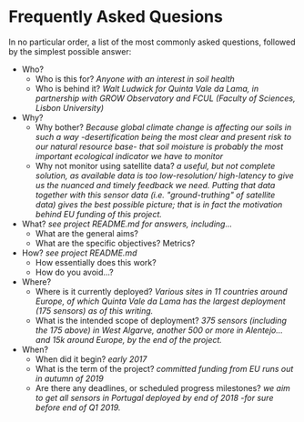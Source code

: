 # Frequently Asked Quesions
In no particular order, a list of the most commonly asked questions, followed by the simplest possible answer:

- Who?
  - Who is this for?  _Anyone with an interest in soil health_
  - Who is behind it? _Walt Ludwick for Quinta Vale da Lama, in partnership with GROW Observatory and FCUL (Faculty of Sciences, Lisbon University)_
- Why?
  - Why bother? _Because global climate change is affecting our soils in such a way -desertification being the most clear and present risk to our natural resource base- that soil moisture is probably the most important ecological indicator we have to monitor_
  - Why not monitor using satellite data? _a useful, but not complete solution, as available data is too low-resolution/ high-latency to give us the nuanced and timely feedback we need. Putting that data together with this sensor data (i.e. "ground-truthing" of satellite data) gives the best possible picture; that is in fact the motivation behind EU funding of this project._
- What? _see project README.md for answers, including..._
  - What are the general aims?
  - What are the specific objectives? Metrics?
- How? _see project README.md_
  - How essentially does this work?
  - How do you avoid...?
- Where?
  - Where is it currently deployed? _Various sites in 11 countries around Europe, of which Quinta Vale da Lama has the largest deployment (175 sensors) as of this writing._
  - What is the intended scope of deployment? _375 sensors (including the 175 above) in West Algarve, another 500 or more in Alentejo... and 15k around Europe, by the end of the project._
- When?
  - When did it begin?  _early 2017_
  - What is the term of the project? _committed funding from EU runs out in autumn of 2019_
  - Are there any deadlines, or scheduled progress milestones? _we aim to get all sensors in Portugal deployed by end of 2018 -for sure before end of Q1 2019._
